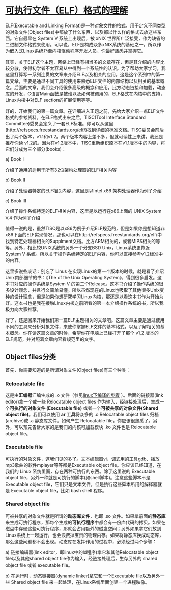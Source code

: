 # [可执行文件（ELF）格式的理解](http://www.cnblogs.com/xmphoenix/archive/2011/10/23/2221879.html) 

ELF(Executable and Linking Format)是一种对象文件的格式，用于定义不同类型的对象文件(Object files)中都放了什么东西、以及都以什么样的格式去放这些东西。它自最早在 System V 系统上出现后，被 xNIX 世界所广泛接受，作为缺省的二进制文件格式来使用。可以说，ELF是构成众多xNIX系统的基础之一，所以作为嵌入式Linux系统乃至内核驱动程序开发人员，你最好熟悉并掌握它。

其实，关于ELF这个主题，网络上已经有相当多的文章存在，但是其介绍的内容比较分散，使得初学者不太容易从中得到一个系统性的认识。为了帮助大家学习，我这里打算写一系列连贯的文章来介绍ELF以及相关的应用。这是这个系列中的第一篇文章，主要是通过不同工具的使用来熟悉ELF文件的内部结构以及相关的基本概念。后面的文章，我们会介绍很多高级的概念和应用，比方动态链接和加载，动态库的开发，C语言Main函数是被谁以及如何被调用的，ELF格式在内核中的支持，Linux内核中对ELF section的扩展使用等等。

好的，开始我们的第一篇文章。在详细进入正题之前，先给大家介绍一点ELF文件格式的参考资料。在ELF格式出来之后，TISC(Tool Interface Standard Committee)委员会定义了一套ELF标准。你可以从这里(http://refspecs.freestandards.org/elf/)找到详细的标准文档。TISC委员会前后出了两个版本，v1.1和v1.2。两个版本内容上差不多，但就可读性上来讲，我还是推荐你读 v1.2的。因为在v1.2版本中，TISC重新组织原本在v1.1版本中的内容，将它们分成为三个部分(books)：

a) Book I

介绍了通用的适用于所有32位架构处理器的ELF相关内容

b) Book II

介绍了处理器特定的ELF相关内容，这里是以Intel x86 架构处理器作为例子介绍

c) Book III

介绍了操作系统特定的ELF相关内容，这里是以运行在x86上面的 UNIX System V.4 作为例子介绍

值得一说的是，虽然TISC是以x86为例子介绍ELF规范的，但是如果你是想知道非x86下面的ELF实现情况，那也可以在http://refspecs.freestandards.org/elf/中找到特定处理器相关的Supplment文档。比方ARM相关的，或者MIPS相关的等等。另外，相比较UNIX系统的另外一个分支BSD Unix，Linux系统更靠近 System V 系统。所以关于操作系统特定的ELF内容，你可以直接参考v1.2标准中的内容。

这里多说些废话：别忘了 Linus 在实现Linux的第一个版本的时候，就是看了介绍Unix内部细节的书：《The of the Unix Operating System》，得到很多启发。这本书对应的操作系统是System V 的第二个Release。这本书介绍了操作系统的很多设计观念，并且行文简单易懂。所以虽然现在的Linux也吸取了其他很多Unix变种的设计理念，但是如果你想研究学习Linux内核，那还是以看这本书作为开始为好。这本书也是我在接触Linux内核之前所看的第一本介绍操作系统的书，所以我极力向大家推荐。

好了，还是回来开始我们第一篇ELF主题相关的文章吧。这篇文章主要是通过使用不同的工具来分析对象文件，来使你掌握ELF文件的基本格式，以及了解相关的基本概念。你在读这篇文章的时候，希望你在电脑上已经打开了那个 v1.2 版本的ELF规范，并对照着文章内容看规范里的文字。

## Object files分类

首先，你需要知道的是所谓对象文件(Object files)有三个种类：

### Relocatable file

这是由**汇编器**汇编生成的 .o 文件（参见[linux下编译的步骤](https://github.com/dengking/learn-cpp/blob/master/compile-and-link-error/step-of-compile/step-of-compile-in-linux.md) ）。后面的链接器(link editor)拿一个或一些 Relocatable object files 作为输入，经链接处理后，生成一个**可执行的对象文件 (Executable file)** 或者一个**可被共享的对象文件(Shared object  file)**。我们可以使用 **ar 工具**将众多的 .o Relocatable object files 归档(archive)成 .a 静态库文件。如何产生 Relocatable file，你应该很熟悉了。另外，可以预先告诉大家的是我们的内核可加载模块 .ko 文件也是 Relocatable object file。

### Executable file

可执行的对象文件，这我们见的多了。文本编辑器vi、调式用的工具gdb、播放mp3歌曲的软件mplayer等等都是Executable object file。你应该已经知道，在我们的 Linux 系统里面，存在两种可执行的东西。除了这里说的 Executable object file，另外一种就是可执行的脚本(如shell脚本)。注意这些脚本不是 Executable object file，它们只是文本文件，但是执行这些脚本所用的解释器就是 Executable object file，比如 bash shell 程序。

### Shared object file

可被共享的对象文件就是所谓的**动态库文件**，也即 .so 文件。如果拿前面的**静态库**来生成可执行程序，那每个生成的**可执行程序**中都会有一份库代码的拷贝。如果在磁盘中存储这些可执行程序，那就会占用额外的磁盘空间；另外如果拿它们放到Linux系统上一起运行，也会浪费掉宝贵的物理内存。如果将静态库换成动态库，那么这些问题都不会出现。动态库在发挥作用的过程中，必须经过两个步骤：

a) 链接编辑器(link editor，即linux中的ld程序)拿它和其他Relocatable object file以及其他shared object file作为输入，经链接处理后，生存另外的 shared object file 或者 executable file。

b) 在运行时，动态链接器(dynamic linker)拿它和一个Executable file以及另外一些 Shared object file 来一起处理，在Linux系统里面创建一个进程映像。